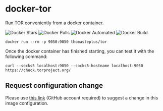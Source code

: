# docker-tor

Run TOR conveniently from a docker container.

![Docker Stars](https://img.shields.io/docker/stars/thomasleplus/tor.svg)
![Docker Pulls](https://img.shields.io/docker/pulls/thomasleplus/tor.svg)
![Docker Automated](https://img.shields.io/docker/automated/thomasleplus/tor.svg)
![Docker Build](https://img.shields.io/docker/build/thomasleplus/tor.svg)

```
docker run --rm -p 9050:9050 thomasleplus/tor
```

Once the docker container has finished starting, you can test it with the following command:

```
curl --socks5 localhost:9050 --socks5-hostname localhost:9050 https://check.torproject.org/
```

## Request configuration change

Please use [this link](https://github.com/thomasleplus/docker-tor/issues/new?assignees=thomasleplus&labels=enhancement&template=feature_request.md&title=%5BFEAT%5D) (GitHub account required) to suggest a change in this image configuration.

